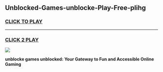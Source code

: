 
## Unblocked-Games-unblocke-Play-Free-plihg
<h3>
<a href="https://premium76.site?title=unblocke&ref=10A">CLICK TO PLAY</a></h3>
<hr>

<h3>
<a href="https://premium76.site?title=unblocke&ref=10A">CLICK 2 PLAY</a>
  
</h3>

<a href="https://premium76.site?title=unblocke&ref=10A"><img src="https://clearcache.store/games.png"></a>


**unblocke games unblocked: Your Gateway to Fun and Accessible Online Gaming**
